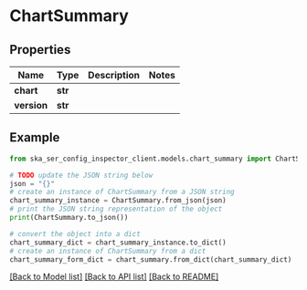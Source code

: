 # ChartSummary


## Properties

Name | Type | Description | Notes
------------ | ------------- | ------------- | -------------
**chart** | **str** |  | 
**version** | **str** |  | 

## Example

```python
from ska_ser_config_inspector_client.models.chart_summary import ChartSummary

# TODO update the JSON string below
json = "{}"
# create an instance of ChartSummary from a JSON string
chart_summary_instance = ChartSummary.from_json(json)
# print the JSON string representation of the object
print(ChartSummary.to_json())

# convert the object into a dict
chart_summary_dict = chart_summary_instance.to_dict()
# create an instance of ChartSummary from a dict
chart_summary_form_dict = chart_summary.from_dict(chart_summary_dict)
```
[[Back to Model list]](../README.md#documentation-for-models) [[Back to API list]](../README.md#documentation-for-api-endpoints) [[Back to README]](../README.md)



